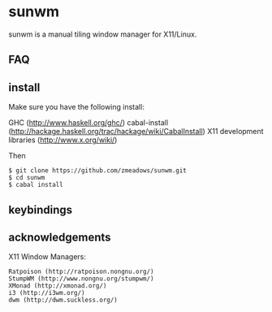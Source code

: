# sunwm

sunwm is a manual tiling window manager for X11/Linux.

## FAQ

## install

Make sure you have the following install:

GHC (http://www.haskell.org/ghc/)
cabal-install (http://hackage.haskell.org/trac/hackage/wiki/CabalInstall)
X11 development libraries (http://www.x.org/wiki/)

Then

<pre><code>$ git clone https://github.com/zmeadows/sunwm.git
$ cd sunwm
$ cabal install</pre></code>

## keybindings

## acknowledgements

X11 Window Managers:

    Ratpoison (http://ratpoison.nongnu.org/)
    StumpWM (http://www.nongnu.org/stumpwm/)
    XMonad (http://xmonad.org/)
    i3 (http://i3wm.org/)
    dwm (http://dwm.suckless.org/)
